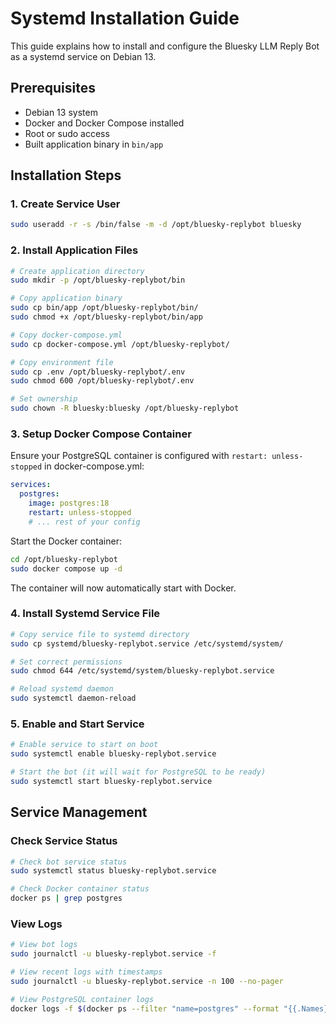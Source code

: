 # Systemd Installation Guide

This guide explains how to install and configure the Bluesky LLM Reply Bot as a systemd service on Debian 13.

## Prerequisites

- Debian 13 system
- Docker and Docker Compose installed
- Root or sudo access
- Built application binary in `bin/app`

## Installation Steps

### 1. Create Service User

```bash
sudo useradd -r -s /bin/false -m -d /opt/bluesky-replybot bluesky
```

### 2. Install Application Files

```bash
# Create application directory
sudo mkdir -p /opt/bluesky-replybot/bin

# Copy application binary
sudo cp bin/app /opt/bluesky-replybot/bin/
sudo chmod +x /opt/bluesky-replybot/bin/app

# Copy docker-compose.yml
sudo cp docker-compose.yml /opt/bluesky-replybot/

# Copy environment file
sudo cp .env /opt/bluesky-replybot/.env
sudo chmod 600 /opt/bluesky-replybot/.env

# Set ownership
sudo chown -R bluesky:bluesky /opt/bluesky-replybot
```

### 3. Setup Docker Compose Container

Ensure your PostgreSQL container is configured with `restart: unless-stopped` in docker-compose.yml:

```yaml
services:
  postgres:
    image: postgres:18
    restart: unless-stopped
    # ... rest of your config
```

Start the Docker container:

```bash
cd /opt/bluesky-replybot
sudo docker compose up -d
```

The container will now automatically start with Docker.

### 4. Install Systemd Service File

```bash
# Copy service file to systemd directory
sudo cp systemd/bluesky-replybot.service /etc/systemd/system/

# Set correct permissions
sudo chmod 644 /etc/systemd/system/bluesky-replybot.service

# Reload systemd daemon
sudo systemctl daemon-reload
```

### 5. Enable and Start Service

```bash
# Enable service to start on boot
sudo systemctl enable bluesky-replybot.service

# Start the bot (it will wait for PostgreSQL to be ready)
sudo systemctl start bluesky-replybot.service
```

## Service Management

### Check Service Status

```bash
# Check bot service status
sudo systemctl status bluesky-replybot.service

# Check Docker container status
docker ps | grep postgres
```

### View Logs

```bash
# View bot logs
sudo journalctl -u bluesky-replybot.service -f

# View recent logs with timestamps
sudo journalctl -u bluesky-replybot.service -n 100 --no-pager

# View PostgreSQL container logs
docker logs -f $(docker ps --filter "name=postgres" --format "{{.Names}}" | head -n1)
```
